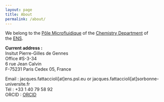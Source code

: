 ```yaml
---
layout: page
title: About
permalink: /about/
---
```


We belong to the [Pôle Microfluidique](http://www.chimie.ens.fr/?q=umr-8640/microfluidique "Pôle Microfluidique") of the [Chemistry Department](http://www.chimie.ens.fr/?q=accueil_departement "Département de Chimie") of the [ENS](http://www.ens.fr/ "ENS").

**Current address :**  
Insitut Pierre-Gilles de Gennes  
Office #S-3-34  
6 rue Jean Calvin  
F-75231 Paris Cedex 05, France

Email : jacques.fattaccioli[at]ens.psl.eu or jacques.fattaccioli[at]sorbonne-universite.fr  
Tél : +33 1 40 79 58 92  
ORCID : [ORCID](https://orcid.org/0000-0002-0095-2576)
